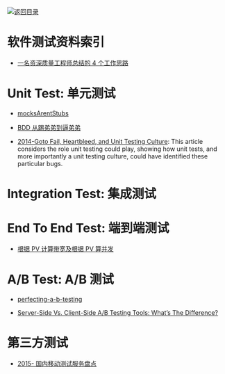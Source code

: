 [![返回目录](https://user-images.githubusercontent.com/5803001/38079637-ff0abcf0-3371-11e8-9b76-ad651620afc7.jpg)](https://github.com/wxyyxc1992/Awesome-Links) 

# 软件测试资料索引

* [一名资深质量工程师总结的 4 个工作思路](http://mp.weixin.qq.com/s/0qEBWuZa2fpybCjV52Qi1g)

# Unit Test: 单元测试

* [mocksArentStubs](http://martinfowler.com/articles/mocksArentStubs.html)

* [BDD 从踢弟弟到逼弟弟](https://testerhome.com/topics/6804)

* [2014-Goto Fail, Heartbleed, and Unit Testing Culture](https://martinfowler.com/articles/testing-culture.html): This article considers the role unit testing could play, showing how unit tests, and more importantly a unit testing culture, could have identified these particular bugs.

# Integration Test: 集成测试

# End To End Test: 端到端测试

* [根据 PV 计算带宽及根据 PV 算并发](http://www.tuicool.com/articles/aqi6Znr)

# A/B Test: A/B 测试

* [perfecting-a-b-testing](http://blog.nordeus.com/dev-ops/perfecting-a-b-testing.htm)

* [Server-Side Vs. Client-Side A/B Testing Tools: What’s The Difference?](https://conversionxl.com/server-side-vs-client-side-ab-testing-tools-whats-the-difference/)

# 第三方测试

* [2015- 国内移动测试服务盘点](http://www.infoq.com/cn/news/2015/06/mobile-testing-service)
